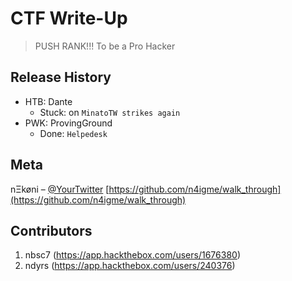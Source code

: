 # CTF Write-Up
> PUSH RANK!!! To be a Pro Hacker

## Release History

* HTB: Dante
    * Stuck: on `MinatoTW strikes again`
* PWK: ProvingGround
    * Done: `Helpedesk`

## Meta

nΞkøni – [@YourTwitter](https://twitter.com/nitrospection) 
[https://github.com/n4igme/walk_through](https://github.com/n4igme/walk_through)

## Contributors

1. nbsc7 (<https://app.hackthebox.com/users/1676380>)
2. ndyrs (<https://app.hackthebox.com/users/240376>)

<!-- Markdown link & img dfn's -->
[htb-image]: https://image.emojisky.com/535/12772535-middle.png
[htb-url]: https://app.hackthebox.com/